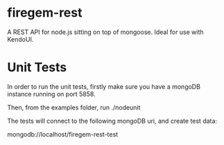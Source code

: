 firegem-rest
============

A REST API for node.js sitting on top of mongoose. Ideal for use with KendoUI.

Unit Tests
==========

In order to run the unit tests, firstly make sure you have a mongoDB instance running on port 5858.

Then, from the examples folder, run ./nodeunit

The tests will connect to the following mongoDB uri, and create test data:

mongodb://localhost/firegem-rest-test